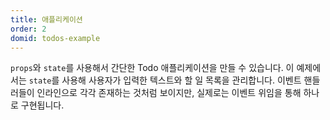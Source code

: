 ```yaml
---
title: 애플리케이션
order: 2
domid: todos-example
---
```


`props`와 `state`를 사용해서 간단한 Todo 애플리케이션을 만들 수 있습니다. 이 예제에서는 `state`를 사용해 사용자가 입력한 텍스트와 할 일 목록을 관리합니다. 이벤트 핸들러들이 인라인으로 각각 존재하는 것처럼 보이지만, 실제로는 이벤트 위임을 통해 하나로 구현됩니다.
